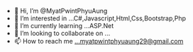 - 👋 Hi, I’m @MyatPwintPhyuAung
- 👀 I’m interested in ...C#,Javascript,Html,Css,Bootstrap,Php
- 🌱 I’m currently learning ...ASP.Net
- 💞️ I’m looking to collaborate on ...
- 📫 How to reach me ...myatpwintphyuaung29@gmail.com

<!---
MyatPwintPhyuAung/MyatPwintPhyuAung is a ✨ special ✨ repository because its `README.md` (this file) appears on your GitHub profile.
You can click the Preview link to take a look at your changes.
--->
